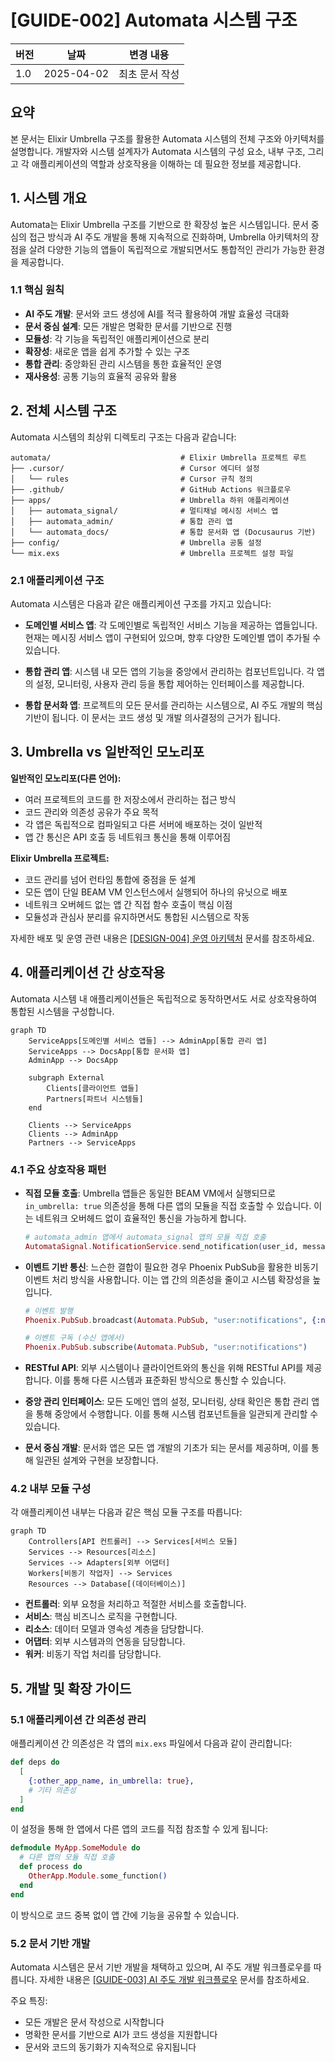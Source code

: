 # [GUIDE-002] Automata 시스템 구조

| 버전 | 날짜       | 변경 내용      |
| ---- | ---------- | -------------- |
| 1.0  | 2025-04-02 | 최초 문서 작성 |

## 요약

본 문서는 Elixir Umbrella 구조를 활용한 Automata 시스템의 전체 구조와 아키텍처를 설명합니다. 개발자와 시스템 설계자가 Automata 시스템의 구성 요소, 내부 구조, 그리고 각 애플리케이션의 역할과 상호작용을 이해하는 데 필요한 정보를 제공합니다.

## 1. 시스템 개요

Automata는 Elixir Umbrella 구조를 기반으로 한 확장성 높은 시스템입니다. 문서 중심의 접근 방식과 AI 주도 개발을 통해 지속적으로 진화하며, Umbrella 아키텍처의 장점을 살려 다양한 기능의 앱들이 독립적으로 개발되면서도 통합적인 관리가 가능한 환경을 제공합니다.

### 1.1 핵심 원칙

- **AI 주도 개발**: 문서와 코드 생성에 AI를 적극 활용하여 개발 효율성 극대화
- **문서 중심 설계**: 모든 개발은 명확한 문서를 기반으로 진행
- **모듈성**: 각 기능을 독립적인 애플리케이션으로 분리
- **확장성**: 새로운 앱을 쉽게 추가할 수 있는 구조
- **통합 관리**: 중앙화된 관리 시스템을 통한 효율적인 운영
- **재사용성**: 공통 기능의 효율적 공유와 활용

## 2. 전체 시스템 구조

Automata 시스템의 최상위 디렉토리 구조는 다음과 같습니다:

```text
automata/                             # Elixir Umbrella 프로젝트 루트
├── .cursor/                          # Cursor 에디터 설정
│   └── rules                         # Cursor 규칙 정의
├── .github/                          # GitHub Actions 워크플로우
├── apps/                             # Umbrella 하위 애플리케이션
│   ├── automata_signal/              # 멀티채널 메시징 서비스 앱
│   ├── automata_admin/               # 통합 관리 앱
│   └── automata_docs/                # 통합 문서화 앱 (Docusaurus 기반)
├── config/                           # Umbrella 공통 설정
└── mix.exs                           # Umbrella 프로젝트 설정 파일
```

### 2.1 애플리케이션 구조

Automata 시스템은 다음과 같은 애플리케이션 구조를 가지고 있습니다:

- **도메인별 서비스 앱**: 각 도메인별로 독립적인 서비스 기능을 제공하는 앱들입니다. 현재는 메시징 서비스 앱이 구현되어 있으며, 향후 다양한 도메인별 앱이 추가될 수 있습니다.

- **통합 관리 앱**: 시스템 내 모든 앱의 기능을 중앙에서 관리하는 컴포넌트입니다. 각 앱의 설정, 모니터링, 사용자 관리 등을 통합 제어하는 인터페이스를 제공합니다.

- **통합 문서화 앱**: 프로젝트의 모든 문서를 관리하는 시스템으로, AI 주도 개발의 핵심 기반이 됩니다. 이 문서는 코드 생성 및 개발 의사결정의 근거가 됩니다.

## 3. Umbrella vs 일반적인 모노리포

**일반적인 모노리포(다른 언어):**

- 여러 프로젝트의 코드를 한 저장소에서 관리하는 접근 방식
- 코드 관리와 의존성 공유가 주요 목적
- 각 앱은 독립적으로 컴파일되고 다른 서버에 배포하는 것이 일반적
- 앱 간 통신은 API 호출 등 네트워크 통신을 통해 이루어짐

**Elixir Umbrella 프로젝트:**

- 코드 관리를 넘어 런타임 통합에 중점을 둔 설계
- 모든 앱이 단일 BEAM VM 인스턴스에서 실행되어 하나의 유닛으로 배포
- 네트워크 오버헤드 없는 앱 간 직접 함수 호출이 핵심 이점
- 모듈성과 관심사 분리를 유지하면서도 통합된 시스템으로 작동

자세한 배포 및 운영 관련 내용은 [[DESIGN-004] 운영 아키텍처](../designs/DESIGN-004-operational-architecture) 문서를 참조하세요.

## 4. 애플리케이션 간 상호작용

Automata 시스템 내 애플리케이션들은 독립적으로 동작하면서도 서로 상호작용하여 통합된 시스템을 구성합니다.

```mermaid
graph TD
    ServiceApps[도메인별 서비스 앱들] --> AdminApp[통합 관리 앱]
    ServiceApps --> DocsApp[통합 문서화 앱]
    AdminApp --> DocsApp

    subgraph External
        Clients[클라이언트 앱들]
        Partners[파트너 시스템들]
    end

    Clients --> ServiceApps
    Clients --> AdminApp
    Partners --> ServiceApps
```

### 4.1 주요 상호작용 패턴

- **직접 모듈 호출**: Umbrella 앱들은 동일한 BEAM VM에서 실행되므로 `in_umbrella: true` 의존성을 통해 다른 앱의 모듈을 직접 호출할 수 있습니다. 이는 네트워크 오버헤드 없이 효율적인 통신을 가능하게 합니다.

  ```elixir
  # automata_admin 앱에서 automata_signal 앱의 모듈 직접 호출
  AutomataSignal.NotificationService.send_notification(user_id, message)
  ```

- **이벤트 기반 통신**: 느슨한 결합이 필요한 경우 Phoenix PubSub을 활용한 비동기 이벤트 처리 방식을 사용합니다. 이는 앱 간의 의존성을 줄이고 시스템 확장성을 높입니다.

  ```elixir
  # 이벤트 발행
  Phoenix.PubSub.broadcast(Automata.PubSub, "user:notifications", {:new_message, payload})

  # 이벤트 구독 (수신 앱에서)
  Phoenix.PubSub.subscribe(Automata.PubSub, "user:notifications")
  ```

- **RESTful API**: 외부 시스템이나 클라이언트와의 통신을 위해 RESTful API를 제공합니다. 이를 통해 다른 시스템과 표준화된 방식으로 통신할 수 있습니다.

- **중앙 관리 인터페이스**: 모든 도메인 앱의 설정, 모니터링, 상태 확인은 통합 관리 앱을 통해 중앙에서 수행합니다. 이를 통해 시스템 컴포넌트들을 일관되게 관리할 수 있습니다.

- **문서 중심 개발**: 문서화 앱은 모든 앱 개발의 기초가 되는 문서를 제공하며, 이를 통해 일관된 설계와 구현을 보장합니다.

### 4.2 내부 모듈 구성

각 애플리케이션 내부는 다음과 같은 핵심 모듈 구조를 따릅니다:

```mermaid
graph TD
    Controllers[API 컨트롤러] --> Services[서비스 모듈]
    Services --> Resources[리소스]
    Services --> Adapters[외부 어댑터]
    Workers[비동기 작업자] --> Services
    Resources --> Database[(데이터베이스)]
```

- **컨트롤러**: 외부 요청을 처리하고 적절한 서비스를 호출합니다.
- **서비스**: 핵심 비즈니스 로직을 구현합니다.
- **리소스**: 데이터 모델과 영속성 계층을 담당합니다.
- **어댑터**: 외부 시스템과의 연동을 담당합니다.
- **워커**: 비동기 작업 처리를 담당합니다.

## 5. 개발 및 확장 가이드

### 5.1 애플리케이션 간 의존성 관리

애플리케이션 간 의존성은 각 앱의 `mix.exs` 파일에서 다음과 같이 관리합니다:

```elixir
def deps do
  [
    {:other_app_name, in_umbrella: true},
    # 기타 의존성
  ]
end
```

이 설정을 통해 한 앱에서 다른 앱의 코드를 직접 참조할 수 있게 됩니다:

```elixir
defmodule MyApp.SomeModule do
  # 다른 앱의 모듈 직접 호출
  def process do
    OtherApp.Module.some_function()
  end
end
```

이 방식으로 코드 중복 없이 앱 간에 기능을 공유할 수 있습니다.

### 5.2 문서 기반 개발

Automata 시스템은 문서 기반 개발을 채택하고 있으며, AI 주도 개발 워크플로우를 따릅니다. 자세한 내용은 [[GUIDE-003] AI 주도 개발 워크플로우](GUIDE-003-ai-driven-development-workflow) 문서를 참조하세요.

주요 특징:

- 모든 개발은 문서 작성으로 시작합니다
- 명확한 문서를 기반으로 AI가 코드 생성을 지원합니다
- 문서와 코드의 동기화가 지속적으로 유지됩니다
